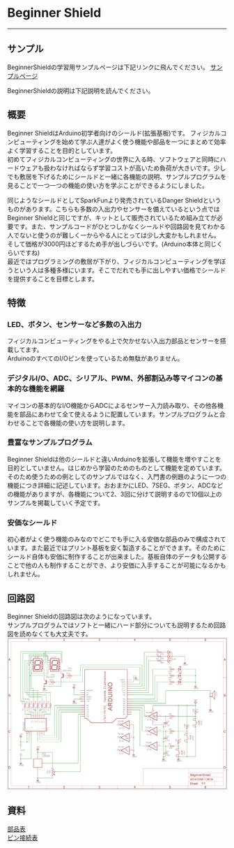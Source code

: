 # Beginner Shield

---

## サンプル
BeginnerShieldの学習用サンプルページは下記リンクに飛んでください。
[サンプルページ](https://github.com/ligun/BeginnerShield/tree/master/sample)

BeginnerShieldの説明は下記説明を読んでください。

## 概要
Beginner ShieldはArduino初学者向けのシールド(拡張基板)です。
フィジカルコンピューティングを始めて学ぶ人達がよく使う機能や部品を一つにまとめて効率よく学習することを目的としています。  
初めてフィジカルコンピューティングの世界に入る時、ソフトウェアと同時にハードウェアも扱わなければならず学習コストが高いため負荷が大きいです。少しでも敷居を下げるためにシールドと一緒に各機能の説明、サンプルプログラムを見ることで一つ一つの機能の使い方を学ぶことができるようにしました。

同じようなシールドとしてSparkFunより発売されているDanger Shieldというものがあります。こちらも多数の入出力やセンサーを備えているという点ではBeginner Shieldと同じですが、キットとして販売されているため組み立てが必要です。また、サンプルコードがひとつしかなくシールドや回路図を見てわかる人でないと使うのが難しく一からやる人にとっては少し大変かもしれません。  
そして価格が3000円ほどするため手が出しづらいです。(Arduino本体と同じくらいですね)  
最近ではプログラミングの敷居が下がり、フィジカルコンピューティングを学ぼうという人は多種多様にいます。そこでだれでも手に出しやすい価格でシールドを提供することを目標とします。

## 特徴
### LED、ボタン、センサーなど多数の入出力
フィジカルコンピューティングをやる上で欠かせない入出力部品とセンサーを搭載してます。  
ArduinoのすべてのI/Oピンを使っているため無駄がありません。

### デジタルI/O、ADC、シリアル、PWM、外部割込み等マイコンの基本的な機能を網羅
マイコンの基本的なI/O機能からADCによるセンサー入力読み取り、その他各機能を部品にあわせて全て使えるように配置しています。サンプルプログラムと合わせることで各機能の使い方を説明します。

### 豊富なサンプルプログラム
Beginner Shieldは他のシールドと違いArduinoを拡張して機能を増やすことを目的としていません。はじめから学習のためのものとして機能を定めています。そのため使うための例としてのサンプルではなく、入門書の例題のように一つの機能につき詳細に記述しています。おおまかにLED、7SEG、ボタン、ADCなどの機能がありますが、各機能について2、3回に分けて説明するので10個以上のサンプルを掲載していく予定です。

### 安価なシールド
初心者がよく使う機能のみなのでどこでも手に入る安価な部品のみで構成されています。また最近ではプリント基板を安く製造することができます。そのためにシールド自体も安価に制作することが出来ました。基板自体のデータも公開することで他の人も制作することができ、より安価に入手することが可能になるかもしれません。

## 回路図
Beginner Shieldの回路図は次のようになっています。  
サンプルプログラムではソフトと一緒にハード部分についても説明するため回路図を読めなくても大丈夫です。  
![回路図](./doc/schematic.png)  


## 資料
[部品表](./doc/PartsList.md)  
[ピン接続表](./doc/PinConnect.md)  